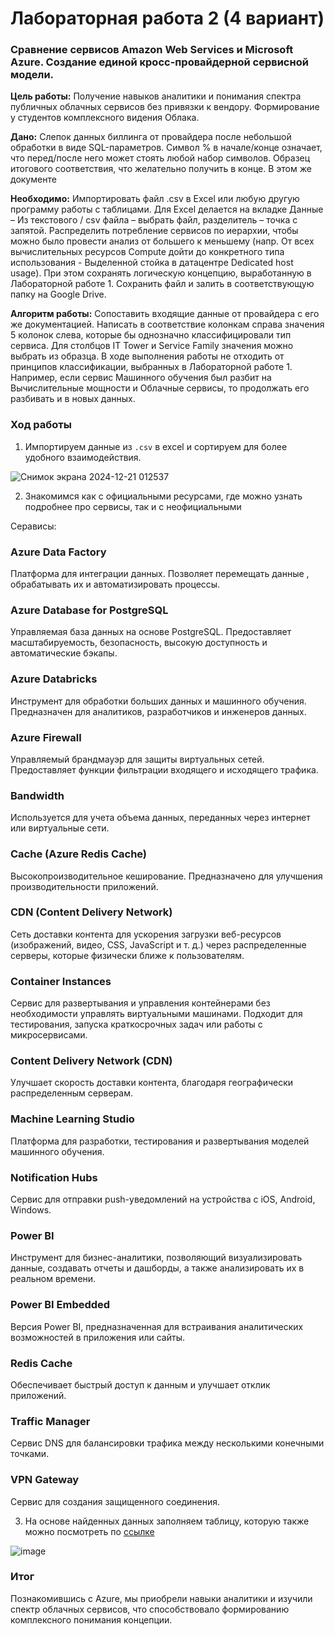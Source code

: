 # Лабораторная работа 2 (4 вариант)

### Сравнение сервисов Amazon Web Services и Microsoft Azure. Создание единой кросс-провайдерной сервисной модели.

**Цель работы:** Получение навыков аналитики и понимания спектра публичных облачных сервисов без привязки к вендору. Формирование у студентов комплексного видения Облака. 

**Дано:** Слепок данных биллинга от провайдера после небольшой обработки в виде SQL-параметров. Символ % в начале/конце означает, что перед/после него может стоять любой набор символов.
Образец итогового соответствия, что желательно получить в конце. В этом же документе  

**Необходимо:** Импортировать файл .csv в Excel или любую другую программу работы с таблицами. Для Excel делается на вкладке Данные – Из текстового / csv файла – выбрать файл, разделитель – точка с запятой.
Распределить потребление сервисов по иерархии, чтобы можно было провести анализ от большего к меньшему (напр. От всех вычислительных ресурсов Compute дойти до конкретного типа использования - Выделенной стойка в датацентре Dedicated host usage). При этом сохранять логическую концепцию, выработанную в Лабораторной работе 1.
Сохранить файл и залить в соответствующую папку на Google Drive.

**Алгоритм работы:** Сопоставить входящие данные от провайдера с его же документацией. Написать в соответствие колонкам справа значения 5 колонок слева, которые бы однозначно классифицировали тип сервиса. Для столбцов IT Tower и Service Family значения можно выбрать из образца. В ходе выполнения работы не отходить от принципов классификации, выбранных в Лабораторной работе 1. Например, если сервис Машинного обучения был разбит на Вычислительные мощности и Облачные сервисы, то продолжать его разбивать и в новых данных.

### Ход работы

1. Импортируем данные из `.csv` в excel и сортируем для более удобного взаимодействия.

![Снимок экрана 2024-12-21 012537](https://github.com/user-attachments/assets/810cd95c-64e5-4047-aeaf-08dee95ee654)

2. Знакомимся как с официальными ресурсами, где можно узнать подробнее про сервисы, так и с неофициальными

Серависы:

### Azure Data Factory
Платформа для интеграции данных. Позволяет перемещать данные , обрабатывать их и автоматизировать процессы.

### Azure Database for PostgreSQL
Управляемая база данных на основе PostgreSQL. Предоставляет масштабируемость, безопасность, высокую доступность и автоматические бэкапы.

### Azure Databricks
Инструмент для обработки больших данных и машинного обучения. Предназначен для аналитиков, разработчиков и инженеров данных.

### Azure Firewall
Управляемый брандмауэр для защиты виртуальных сетей. Предоставляет функции фильтрации входящего и исходящего трафика.

### Bandwidth
Используется для учета объема данных, переданных через интернет или виртуальные сети.

### Cache (Azure Redis Cache)
Высокопроизводительное кеширование. Предназначено для улучшения производительности приложений.

### CDN (Content Delivery Network)
Сеть доставки контента для ускорения загрузки веб-ресурсов (изображений, видео, CSS, JavaScript и т. д.) через распределенные серверы, которые физически ближе к пользователям.

### Container Instances
Сервис для развертывания и управления контейнерами без необходимости управлять виртуальными машинами. Подходит для тестирования, запуска краткосрочных задач или работы с микросервисами.

### Content Delivery Network (CDN)
Улучшает скорость доставки контента, благодаря географически распределенным серверам.

### Machine Learning Studio
Платформа для разработки, тестирования и развертывания моделей машинного обучения.

### Notification Hubs
Сервис для отправки push-уведомлений на устройства с iOS, Android, Windows.

### Power BI
Инструмент для бизнес-аналитики, позволяющий визуализировать данные, создавать отчеты и дашборды, а также анализировать их в реальном времени.

### Power BI Embedded
Версия Power BI, предназначенная для встраивания аналитических возможностей в приложения или сайты.

### Redis Cache
Обеспечивает быстрый доступ к данным и улучшает отклик приложений.

### Traffic Manager
Сервис DNS для балансировки трафика между несколькими конечными точками.

### VPN Gateway
Сервис для создания защищенного соединения.

3. На основе найденных данных заполняем таблицу, которую также можно посмотреть по [ссылке](https://docs.google.com/spreadsheets/d/1We7Ju5TNdsQ6VI8uaa29z47G45DeBpwmlKI5_l1jbD0/edit?usp=sharing)

![image](https://github.com/user-attachments/assets/40523f3a-b4eb-4e50-aa72-c3d5e894361b)


### Итог

Познакомившись с Azure, мы приобрели навыки аналитики и изучили спектр облачных сервисов, что способствовало формированию комплексного понимания концепции.
